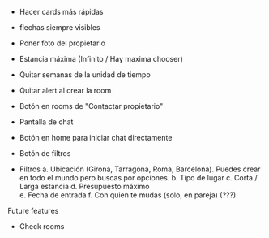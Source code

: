 - Hacer cards más rápidas
- flechas siempre visibles
- Poner foto del propietario
- Estancia máxima (Infinito / Hay maxima chooser)
- Quitar semanas de la unidad de tiempo
- Quitar alert al crear la room
- Botón en rooms de "Contactar propietario"
- Pantalla de chat
- Botón en home para iniciar chat directamente
- Botón de filtros


- Filtros
  a. Ubicación (Girona, Tarragona, Roma, Barcelona). Puedes crear en todo el mundo pero buscas por opciones.
  b. Tipo de lugar 
  c. Corta / Larga estancia
  d. Presupuesto máximo  
  e. Fecha de entrada 
  f. Con quien te mudas (solo, en pareja) (???)





Future features
- Check rooms